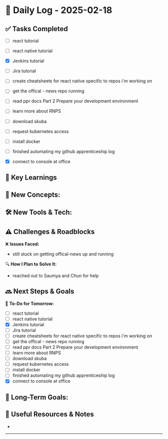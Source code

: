 
# 📝 Daily Log - 2025-02-18

## ✅ Tasks Completed
- [ ]  react tutorial
- [ ]  react native tutorial
- [x]  Jenkins tutorial
- [ ]  Jira tutorial
- [ ]  create cheatsheets for react native specific to repos i'm working on
- [ ]  get the offical - news repo running
- [ ]  read ppr docs Part 2 Prepare your development environment
- [ ]  learn more about RNPS
- [ ]  download skuba
- [ ]  request kubernetes access
- [ ]  install docker
- [ ]  finished automating my github apprenticeship log
- [x]  connect to console at office


## 📖 Key Learnings
📌 **New Concepts:**
-

🛠 **New Tools & Tech:**
-

## ⚠️ Challenges & Roadblocks
❌ **Issues Faced:**
- still stuck on getting offical-news up and running


🔍 **How I Plan to Solve It:**
- reached out to Saumya and Chun for help

## 🔜 Next Steps & Goals
🎯 **To-Do for Tomorrow:**
- [ ]  react tutorial
- [ ]  react native tutorial
- [x]  Jenkins tutorial
- [ ]  Jira tutorial
- [ ]  create cheatsheets for react native specific to repos i'm working on
- [ ]  get the offical - news repo running
- [ ]  read ppr docs Part 2 Prepare your development environment
- [ ]  learn more about RNPS
- [ ]  download skuba
- [ ]  request kubernetes access
- [ ]  install docker
- [ ]  finished automating my github apprenticeship log
- [x]  connect to console at office

📅 **Long-Term Goals:**
-

## 🔗 Useful Resources & Notes
-

---
